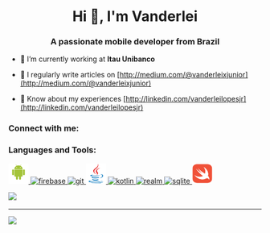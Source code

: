 <h1 align="center">Hi 👋, I'm Vanderlei</h1>
<h3 align="center">A passionate mobile developer from Brazil</h3>

- 🔭 I’m currently working at **Itau Unibanco**

- 📝 I regularly write articles on [http://medium.com/@vanderleixjunior](http://medium.com/@vanderleixjunior)

- 📄 Know about my experiences [http://linkedin.com/vanderleilopesjr](http://linkedin.com/vanderleilopesjr)

<h3 align="left">Connect with me:</h3>
<p align="left">
</p>

<h3 align="left">Languages and Tools:</h3>
<p align="left"> <a href="https://developer.android.com" target="_blank" rel="noreferrer"> <img src="https://raw.githubusercontent.com/devicons/devicon/master/icons/android/android-original-wordmark.svg" alt="android" width="40" height="40"/> </a> <a href="https://firebase.google.com/" target="_blank" rel="noreferrer"> <img src="https://www.vectorlogo.zone/logos/firebase/firebase-icon.svg" alt="firebase" width="40" height="40"/> </a> <a href="https://git-scm.com/" target="_blank" rel="noreferrer"> <img src="https://www.vectorlogo.zone/logos/git-scm/git-scm-icon.svg" alt="git" width="40" height="40"/> </a> <a href="https://www.java.com" target="_blank" rel="noreferrer"> <img src="https://raw.githubusercontent.com/devicons/devicon/master/icons/java/java-original.svg" alt="java" width="40" height="40"/> </a> <a href="https://kotlinlang.org" target="_blank" rel="noreferrer"> <img src="https://www.vectorlogo.zone/logos/kotlinlang/kotlinlang-icon.svg" alt="kotlin" width="40" height="40"/> </a> <a href="https://realm.io/" target="_blank" rel="noreferrer"> <img src="https://raw.githubusercontent.com/bestofjs/bestofjs-webui/8665e8c267a0215f3159df28b33c365198101df5/public/logos/realm.svg" alt="realm" width="40" height="40"/> </a> <a href="https://www.sqlite.org/" target="_blank" rel="noreferrer"> <img src="https://www.vectorlogo.zone/logos/sqlite/sqlite-icon.svg" alt="sqlite" width="40" height="40"/> </a> <a href="https://developer.apple.com/swift/" target="_blank" rel="noreferrer"> <img src="https://raw.githubusercontent.com/devicons/devicon/master/icons/swift/swift-original.svg" alt="swift" width="40" height="40"/> </a> </p>


![](https://github-readme-stats.vercel.app/api/top-langs/?username=vanderleilopeso&theme=dark&hide_border=false&include_all_commits=false&count_private=false&layout=compact)

---
[![](https://visitcount.itsvg.in/api?id=vanderleilopeso&icon=0&color=0)](https://visitcount.itsvg.in)

<!-- Proudly created with GPRM ( https://gprm.itsvg.in ) -->
